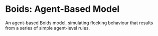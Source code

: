 # Boids: Agent-Based Model
An agent-based Boids model, simulating flocking behaviour that results from a series of simple agent-level rules.

